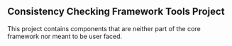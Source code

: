 ## Consistency Checking Framework Tools Project

This project contains components that are neither part of the core framework nor
meant to be user faced. 